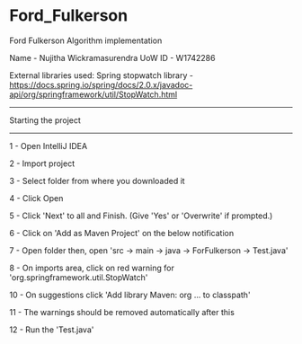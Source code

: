 # Ford_Fulkerson

Ford Fulkerson Algorithm implementation 

Name - Nujitha Wickramasurendra
UoW ID - W1742286

External libraries used:
Spring stopwatch library - https://docs.spring.io/spring/docs/2.0.x/javadoc-api/org/springframework/util/StopWatch.html

---------------------

Starting the project

---------------------

1  - Open IntelliJ IDEA

2  - Import project

3  - Select folder from where you downloaded it

4  - Click Open

5  - Click 'Next' to all and Finish. (Give 'Yes' or 'Overwrite' if prompted.)

6  - Click on 'Add as Maven Project' on the below notification

7  - Open folder then, open 'src -> main -> java -> ForFulkerson -> Test.java'

8  - On imports area, click on red warning for 'org.springframework.util.StopWatch'

10 - On suggestions click 'Add library Maven: org ... to classpath'

11 - The warnings should be removed automatically after this

12 - Run the 'Test.java' 

